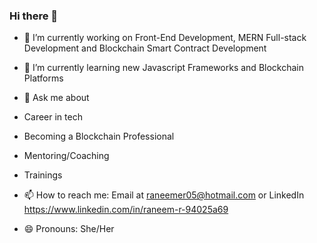 ### Hi there 👋

- 🔭 I’m currently working on Front-End Development, MERN Full-stack Development and Blockchain Smart Contract Development 

- 🌱 I’m currently learning new Javascript Frameworks and Blockchain Platforms

- 💬 Ask me about 
-  Career in tech
-  Becoming a Blockchain Professional
-  Mentoring/Coaching
-  Trainings
 
- 📫 How to reach me: Email at raneemer05@hotmail.com or LinkedIn https://www.linkedin.com/in/raneem-r-94025a69
- 😄 Pronouns: She/Her


<!--
**raneemr05/raneemr05** is a ✨ _special_ ✨ repository because its `README.md` (this file) appears on your GitHub profile.

Here are some ideas to get you started:

- 🔭 I’m currently working on ...
- 🌱 I’m currently learning ...
- 👯 I’m looking to collaborate on ...
- 🤔 I’m looking for help with ...
- 💬 Ask me about ...
- 📫 How to reach me: ...
- 😄 Pronouns: ...
- ⚡ Fun fact: ...
-->
